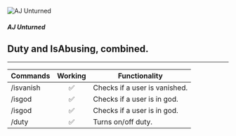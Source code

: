 ![AJ Unturned](https://i.imgur.com/NitadGG.png)
##### AJ Unturned
## Duty and IsAbusing, combined.

---

| Commands      | Working       | Functionality  |
| ------------- |:-------------:| -------------- |
| /isvanish     | ✅            | Checks if a user is vanished.
| /isgod        | ✅            | Checks if a user is in god.
| /isgod        | ✅            | Checks if a user is in god.
| /duty         | ✅            | Turns on/off duty.
